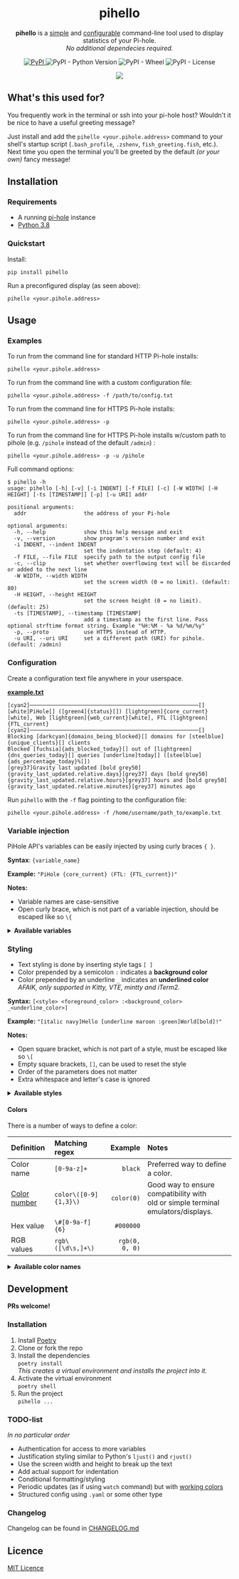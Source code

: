 <div align="center">
  <h1>pihello</h1>
  <p>
    <b>pihello</b> is a <u>simple</u> and <u>configurable</u>
    command-line tool used to display statistics of your Pi-hole.
    <br>
    <i>No additional dependecies required.</i>
  </p>
  <a href="https://pypi.org/project/pihello/">
    <img alt="PyPI" src="https://img.shields.io/pypi/v/pihello">
  <a>
  <img alt="PyPI - Python Version" src="https://img.shields.io/pypi/pyversions/pihello">
  <img alt="PyPI - Wheel" src="https://img.shields.io/pypi/wheel/pihello">
  <img alt="PyPI - License" src="https://img.shields.io/pypi/l/pihello">
  <p></p>
  <img src="docs/example_output.svg">
</div>

## What's this used for?

You frequently work in the terminal or ssh into your pi-hole host? Wouldn't it be nice to have a useful greeting message?

Just install and add the `pihello <your.pihole.address>` command to your shell's startup script (`.bash_profile`, `.zshenv`, `fish_greeting.fish`, etc.). Next time you open the terminal you'll be greeted by the default _(or your own)_ fancy message!

## Installation

### Requirements

- A running [pi-hole](https://pi-hole.net/) instance
- [Python 3.8](https://www.python.org/downloads/)

### Quickstart

Install:

```
pip install pihello
```

Run a preconfigured display (as seen above):

```
pihello <your.pihole.address>
```

## Usage

### Examples

To run from the command line for standard HTTP Pi-hole installs:

```
pihello <your.pihole.address>
```

To run from the command line with a custom configuration file:

```
pihello <your.pihole.address> -f /path/to/config.txt
```

To run from the command line for HTTPS Pi-hole installs:

```
pihello <your.pihole.address> -p
```

To run from the command line for HTTPS Pi-hole installs w/custom path to pihole (e.g. `/pihole` instead of the default `/admin`) :

```
pihello <your.pihole.address> -p -u /pihole
```

Full command options:

```
$ pihello -h
usage: pihello [-h] [-v] [-i INDENT] [-f FILE] [-c] [-W WIDTH] [-H HEIGHT] [-ts [TIMESTAMP]] [-p] [-u URI] addr

positional arguments:
  addr                  the address of your Pi-hole

optional arguments:
  -h, --help            show this help message and exit
  -v, --version         show program's version number and exit
  -i INDENT, --indent INDENT
                        set the indentation step (default: 4)
  -f FILE, --file FILE  specify path to the output config file
  -c, --clip            set whether overflowing text will be discarded or added to the next line
  -W WIDTH, --width WIDTH
                        set the screen width (0 = no limit). (default: 80)
  -H HEIGHT, --height HEIGHT
                        set the screen height (0 = no limit). (default: 25)
  -ts [TIMESTAMP], --timestamp [TIMESTAMP]
                        add a timestamp as the first line. Pass optional strftime format string. Example "%H:%M - %a %d/%m/%y"
  -p, --proto           use HTTPS instead of HTTP.
  -u URI, --uri URI     set a different path (URI) for pihole. (default: /admin)
```

### Configuration

Create a configuration text file anywhere in your userspace.

**[example.txt](docs/example.txt)**

```
[cyan2]─────────────────────────────────────────────────────[]
[white]PiHole[] ([green4]{status}[]) [lightgreen]{core_current}[white], Web [lightgreen]{web_current}[white], FTL [lightgreen]{FTL_current}
[cyan2]─────────────────────────────────────────────────────[]
Blocking [darkcyan]{domains_being_blocked}[] domains for [steelblue]{unique_clients}[] clients
Blocked [fuchsia]{ads_blocked_today}[] out of [lightgreen]{dns_queries_today}[] queries [underline]today[] ([steelblue]{ads_percentage_today}%[])
[grey37]Gravity last updated [bold grey50]{gravity_last_updated.relative.days}[grey37] days [bold grey50]{gravity_last_updated.relative.hours}[grey37] hours and [bold grey50]{gravity_last_updated.relative.minutes}[grey37] minutes ago
```

Run `pihello` with the `-f` flag pointing to the configuration file:

```
pihello <your.pihole.address> -f /home/username/path_to/example.txt
```

### Variable injection

PiHole API's variables can be easily injected by using curly braces `{ }`.

**Syntax**: `{variable_name}`

**Example:** `"PiHole {core_current} (FTL: {FTL_current})"`

**Notes:**

- Variable names are case-sensitive
- Open curly brace, which is not part of a variable injection, should be escaped like so `\{`

<details>
<summary><b>Available variables</b></summary>

| Key                                     |              Example value | Type  |
| :-------------------------------------- | -------------------------: | :---: |
| `recent_blocked`                        | `ssl.google-analytics.com` |  str  |
| `core_update`                           |                    `False` | bool  |
| `web_update`                            |                    `False` | bool  |
| `FTL_update`                            |                    `False` | bool  |
| `core_current`                          |                   `v5.1.2` |  str  |
| `web_current`                           |                   `v5.1.1` |  str  |
| `FTL_current`                           |                     `v5.2` |  str  |
| `core_latest`                           |                   `v5.1.2` |  str  |
| `web_latest`                            |                   `v5.1.1` |  str  |
| `FTL_latest`                            |                     `v5.2` |  str  |
| `core_branch`                           |                   `master` |  str  |
| `web_branch`                            |                   `master` |  str  |
| `FTL_branch`                            |                   `master` |  str  |
| `domains_being_blocked`                 |                    `94541` |  int  |
| `dns_queries_today`                     |                    `14324` |  int  |
| `ads_blocked_today`                     |                     `3917` |  int  |
| `ads_percentage_today`                  |                `27.345713` | float |
| `unique_domains`                        |                     `5967` |  int  |
| `queries_forwarded`                     |                     `7942` |  int  |
| `queries_cached`                        |                     `2465` |  int  |
| `clients_ever_seen`                     |                       `12` |  int  |
| `unique_clients`                        |                        `9` |  int  |
| `dns_queries_all_types`                 |                    `14324` |  int  |
| `reply_NODATA`                          |                      `423` |  int  |
| `reply_NXDOMAIN`                        |                      `223` |  int  |
| `reply_CNAME`                           |                     `3784` |  int  |
| `reply_IP`                              |                     `8768` |  int  |
| `privacy_level`                         |                        `0` |  int  |
| `status`                                |                  `enabled` |  str  |
| `gravity_last_updated.file_exists`      |                     `True` | bool  |
| `gravity_last_updated.absolute`         |               `1602374786` |  int  |
| `gravity_last_updated.relative.days`    |                        `1` |  int  |
| `gravity_last_updated.relative.hours`   |                       `12` |  int  |
| `gravity_last_updated.relative.minutes` |                       `29` |  int  |

</details>

### Styling

- Text styling is done by inserting style tags `[ ]`
- Color prepended by a semicolon `:` indicates a **background color**
- Color prepended by an underline `_` indicates an **underlined color**  
  _AFAIK, only supported in Kitty, VTE, mintty and iTerm2._

**Syntax:** `[<style> <foreground_color> :<background_color> _<underline_color>]`

**Example:** `"[italic navy]Hello [underline maroon :green]World[bold]!"`

**Notes:**

- Open square bracket, which is not part of a style, must be escaped like so `\[`
- Empty square brackets, `[]`, can be used to reset the style
- Order of the parameters does not matter
- Extra whitespace and letter's case is ignored

<details>
<summary><b>Available styles</b></summary>

| Style            | Format string | Notes                            |
| :--------------- | :-----------: | :------------------------------- |
| Normal           |   `normal`    | Reset the font to normal.        |
| Bold             |    `bold`     |                                  |
| Faint            |    `faint`    |                                  |
| Italic           |   `italic`    |                                  |
| Underline        |  `underline`  |                                  |
| Double underline | `dunderline`  | Usually just a single underline. |
| Blink            |    `blink`    | Usually not supported.           |
| Fast blink       |   `fblink`    | Usually not supported.           |
| Strikethrough    |   `strike`    | Usually not supported.           |

</details>

#### Colors

There is a number of ways to define a color:

| Definition                                                           | Matching regex        |        Example | Notes                                                                               |
| :------------------------------------------------------------------- | :-------------------- | -------------: | :---------------------------------------------------------------------------------- |
| Color name                                                           | `[0-9a-z]+`           |        `black` | Preferred way to define a color.                                                    |
| [Color number](https://en.wikipedia.org/wiki/ANSI_escape_code#8-bit) | `color\([0-9]{1,3}\)` |     `color(0)` | Good way to ensure compatibility with<br>old or simple terminal emulators/displays. |
| Hex value                                                            | `\#[0-9a-f]{6}`       |      `#000000` |                                                                                     |
| RGB values                                                           | `rgb\([\d\s,]+\)`     | `rgb(0, 0, 0)` |                                                                                     |

<details>
<summary><b>Available color names</b></summary>

These are [Xterm](https://jonasjacek.github.io/colors/) color names.  
Duplicate color names have been removed keeping the last (usually brightest) occurence.  
This list has currently 202 rows.

| Color # | Color name          |    HEX    |        RGB         |
| :-----: | :------------------ | :-------: | :----------------: |
|    0    | `black`             | `#000000` |    `rgb(0,0,0)`    |
|    1    | `maroon`            | `#800000` |   `rgb(128,0,0)`   |
|    2    | `green`             | `#008000` |   `rgb(0,128,0)`   |
|    3    | `olive`             | `#808000` |  `rgb(128,128,0)`  |
|    4    | `navy`              | `#000080` |   `rgb(0,0,128)`   |
|    6    | `teal`              | `#008080` |  `rgb(0,128,128)`  |
|    7    | `silver`            | `#c0c0c0` | `rgb(192,192,192)` |
|    8    | `grey`              | `#808080` | `rgb(128,128,128)` |
|    9    | `red`               | `#ff0000` |   `rgb(255,0,0)`   |
|   10    | `lime`              | `#00ff00` |   `rgb(0,255,0)`   |
|   11    | `yellow`            | `#ffff00` |  `rgb(255,255,0)`  |
|   12    | `blue`              | `#0000ff` |   `rgb(0,0,255)`   |
|   13    | `fuchsia`           | `#ff00ff` |  `rgb(255,0,255)`  |
|   14    | `aqua`              | `#00ffff` |  `rgb(0,255,255)`  |
|   15    | `white`             | `#ffffff` | `rgb(255,255,255)` |
|   16    | `grey0`             | `#000000` |    `rgb(0,0,0)`    |
|   17    | `navyblue`          | `#00005f` |   `rgb(0,0,95)`    |
|   18    | `darkblue`          | `#000087` |   `rgb(0,0,135)`   |
|   20    | `blue3`             | `#0000d7` |   `rgb(0,0,215)`   |
|   21    | `blue1`             | `#0000ff` |   `rgb(0,0,255)`   |
|   22    | `darkgreen`         | `#005f00` |   `rgb(0,95,0)`    |
|   25    | `deepskyblue4`      | `#005faf` |  `rgb(0,95,175)`   |
|   26    | `dodgerblue3`       | `#005fd7` |  `rgb(0,95,215)`   |
|   27    | `dodgerblue2`       | `#005fff` |  `rgb(0,95,255)`   |
|   28    | `green4`            | `#008700` |   `rgb(0,135,0)`   |
|   29    | `springgreen4`      | `#00875f` |  `rgb(0,135,95)`   |
|   30    | `turquoise4`        | `#008787` |  `rgb(0,135,135)`  |
|   32    | `deepskyblue3`      | `#0087d7` |  `rgb(0,135,215)`  |
|   33    | `dodgerblue1`       | `#0087ff` |  `rgb(0,135,255)`  |
|   36    | `darkcyan`          | `#00af87` |  `rgb(0,175,135)`  |
|   37    | `lightseagreen`     | `#00afaf` |  `rgb(0,175,175)`  |
|   38    | `deepskyblue2`      | `#00afd7` |  `rgb(0,175,215)`  |
|   39    | `deepskyblue1`      | `#00afff` |  `rgb(0,175,255)`  |
|   40    | `green3`            | `#00d700` |   `rgb(0,215,0)`   |
|   41    | `springgreen3`      | `#00d75f` |  `rgb(0,215,95)`   |
|   43    | `cyan3`             | `#00d7af` |  `rgb(0,215,175)`  |
|   44    | `darkturquoise`     | `#00d7d7` |  `rgb(0,215,215)`  |
|   45    | `turquoise2`        | `#00d7ff` |  `rgb(0,215,255)`  |
|   46    | `green1`            | `#00ff00` |   `rgb(0,255,0)`   |
|   47    | `springgreen2`      | `#00ff5f` |  `rgb(0,255,95)`   |
|   48    | `springgreen1`      | `#00ff87` |  `rgb(0,255,135)`  |
|   49    | `mediumspringgreen` | `#00ffaf` |  `rgb(0,255,175)`  |
|   50    | `cyan2`             | `#00ffd7` |  `rgb(0,255,215)`  |
|   51    | `cyan1`             | `#00ffff` |  `rgb(0,255,255)`  |
|   55    | `purple4`           | `#5f00af` |  `rgb(95,0,175)`   |
|   56    | `purple3`           | `#5f00d7` |  `rgb(95,0,215)`   |
|   57    | `blueviolet`        | `#5f00ff` |  `rgb(95,0,255)`   |
|   59    | `grey37`            | `#5f5f5f` |  `rgb(95,95,95)`   |
|   60    | `mediumpurple4`     | `#5f5f87` |  `rgb(95,95,135)`  |
|   62    | `slateblue3`        | `#5f5fd7` |  `rgb(95,95,215)`  |
|   63    | `royalblue1`        | `#5f5fff` |  `rgb(95,95,255)`  |
|   64    | `chartreuse4`       | `#5f8700` |  `rgb(95,135,0)`   |
|   66    | `paleturquoise4`    | `#5f8787` | `rgb(95,135,135)`  |
|   67    | `steelblue`         | `#5f87af` | `rgb(95,135,175)`  |
|   68    | `steelblue3`        | `#5f87d7` | `rgb(95,135,215)`  |
|   69    | `cornflowerblue`    | `#5f87ff` | `rgb(95,135,255)`  |
|   71    | `darkseagreen4`     | `#5faf5f` |  `rgb(95,175,95)`  |
|   73    | `cadetblue`         | `#5fafaf` | `rgb(95,175,175)`  |
|   74    | `skyblue3`          | `#5fafd7` | `rgb(95,175,215)`  |
|   76    | `chartreuse3`       | `#5fd700` |  `rgb(95,215,0)`   |
|   78    | `seagreen3`         | `#5fd787` | `rgb(95,215,135)`  |
|   79    | `aquamarine3`       | `#5fd7af` | `rgb(95,215,175)`  |
|   80    | `mediumturquoise`   | `#5fd7d7` | `rgb(95,215,215)`  |
|   81    | `steelblue1`        | `#5fd7ff` | `rgb(95,215,255)`  |
|   83    | `seagreen2`         | `#5fff5f` |  `rgb(95,255,95)`  |
|   85    | `seagreen1`         | `#5fffaf` | `rgb(95,255,175)`  |
|   87    | `darkslategray2`    | `#5fffff` | `rgb(95,255,255)`  |
|   88    | `darkred`           | `#870000` |   `rgb(135,0,0)`   |
|   91    | `darkmagenta`       | `#8700af` |  `rgb(135,0,175)`  |
|   94    | `orange4`           | `#875f00` |  `rgb(135,95,0)`   |
|   95    | `lightpink4`        | `#875f5f` |  `rgb(135,95,95)`  |
|   96    | `plum4`             | `#875f87` | `rgb(135,95,135)`  |
|   98    | `mediumpurple3`     | `#875fd7` | `rgb(135,95,215)`  |
|   99    | `slateblue1`        | `#875fff` | `rgb(135,95,255)`  |
|   101   | `wheat4`            | `#87875f` | `rgb(135,135,95)`  |
|   102   | `grey53`            | `#878787` | `rgb(135,135,135)` |
|   103   | `lightslategrey`    | `#8787af` | `rgb(135,135,175)` |
|   104   | `mediumpurple`      | `#8787d7` | `rgb(135,135,215)` |
|   105   | `lightslateblue`    | `#8787ff` | `rgb(135,135,255)` |
|   106   | `yellow4`           | `#87af00` |  `rgb(135,175,0)`  |
|   108   | `darkseagreen`      | `#87af87` | `rgb(135,175,135)` |
|   110   | `lightskyblue3`     | `#87afd7` | `rgb(135,175,215)` |
|   111   | `skyblue2`          | `#87afff` | `rgb(135,175,255)` |
|   112   | `chartreuse2`       | `#87d700` |  `rgb(135,215,0)`  |
|   114   | `palegreen3`        | `#87d787` | `rgb(135,215,135)` |
|   116   | `darkslategray3`    | `#87d7d7` | `rgb(135,215,215)` |
|   117   | `skyblue1`          | `#87d7ff` | `rgb(135,215,255)` |
|   118   | `chartreuse1`       | `#87ff00` |  `rgb(135,255,0)`  |
|   120   | `lightgreen`        | `#87ff87` | `rgb(135,255,135)` |
|   122   | `aquamarine1`       | `#87ffd7` | `rgb(135,255,215)` |
|   123   | `darkslategray1`    | `#87ffff` | `rgb(135,255,255)` |
|   125   | `deeppink4`         | `#af005f` |  `rgb(175,0,95)`   |
|   126   | `mediumvioletred`   | `#af0087` |  `rgb(175,0,135)`  |
|   128   | `darkviolet`        | `#af00d7` |  `rgb(175,0,215)`  |
|   129   | `purple`            | `#af00ff` |  `rgb(175,0,255)`  |
|   133   | `mediumorchid3`     | `#af5faf` | `rgb(175,95,175)`  |
|   134   | `mediumorchid`      | `#af5fd7` | `rgb(175,95,215)`  |
|   136   | `darkgoldenrod`     | `#af8700` |  `rgb(175,135,0)`  |
|   138   | `rosybrown`         | `#af8787` | `rgb(175,135,135)` |
|   139   | `grey63`            | `#af87af` | `rgb(175,135,175)` |
|   140   | `mediumpurple2`     | `#af87d7` | `rgb(175,135,215)` |
|   141   | `mediumpurple1`     | `#af87ff` | `rgb(175,135,255)` |
|   143   | `darkkhaki`         | `#afaf5f` | `rgb(175,175,95)`  |
|   144   | `navajowhite3`      | `#afaf87` | `rgb(175,175,135)` |
|   145   | `grey69`            | `#afafaf` | `rgb(175,175,175)` |
|   146   | `lightsteelblue3`   | `#afafd7` | `rgb(175,175,215)` |
|   147   | `lightsteelblue`    | `#afafff` | `rgb(175,175,255)` |
|   149   | `darkolivegreen3`   | `#afd75f` | `rgb(175,215,95)`  |
|   150   | `darkseagreen3`     | `#afd787` | `rgb(175,215,135)` |
|   152   | `lightcyan3`        | `#afd7d7` | `rgb(175,215,215)` |
|   153   | `lightskyblue1`     | `#afd7ff` | `rgb(175,215,255)` |
|   154   | `greenyellow`       | `#afff00` |  `rgb(175,255,0)`  |
|   155   | `darkolivegreen2`   | `#afff5f` | `rgb(175,255,95)`  |
|   156   | `palegreen1`        | `#afff87` | `rgb(175,255,135)` |
|   157   | `darkseagreen2`     | `#afffaf` | `rgb(175,255,175)` |
|   159   | `paleturquoise1`    | `#afffff` | `rgb(175,255,255)` |
|   160   | `red3`              | `#d70000` |   `rgb(215,0,0)`   |
|   162   | `deeppink3`         | `#d70087` |  `rgb(215,0,135)`  |
|   164   | `magenta3`          | `#d700d7` |  `rgb(215,0,215)`  |
|   166   | `darkorange3`       | `#d75f00` |  `rgb(215,95,0)`   |
|   167   | `indianred`         | `#d75f5f` |  `rgb(215,95,95)`  |
|   168   | `hotpink3`          | `#d75f87` | `rgb(215,95,135)`  |
|   169   | `hotpink2`          | `#d75faf` | `rgb(215,95,175)`  |
|   170   | `orchid`            | `#d75fd7` | `rgb(215,95,215)`  |
|   172   | `orange3`           | `#d78700` |  `rgb(215,135,0)`  |
|   173   | `lightsalmon3`      | `#d7875f` | `rgb(215,135,95)`  |
|   174   | `lightpink3`        | `#d78787` | `rgb(215,135,135)` |
|   175   | `pink3`             | `#d787af` | `rgb(215,135,175)` |
|   176   | `plum3`             | `#d787d7` | `rgb(215,135,215)` |
|   177   | `violet`            | `#d787ff` | `rgb(215,135,255)` |
|   178   | `gold3`             | `#d7af00` |  `rgb(215,175,0)`  |
|   179   | `lightgoldenrod3`   | `#d7af5f` | `rgb(215,175,95)`  |
|   180   | `tan`               | `#d7af87` | `rgb(215,175,135)` |
|   181   | `mistyrose3`        | `#d7afaf` | `rgb(215,175,175)` |
|   182   | `thistle3`          | `#d7afd7` | `rgb(215,175,215)` |
|   183   | `plum2`             | `#d7afff` | `rgb(215,175,255)` |
|   184   | `yellow3`           | `#d7d700` |  `rgb(215,215,0)`  |
|   185   | `khaki3`            | `#d7d75f` | `rgb(215,215,95)`  |
|   187   | `lightyellow3`      | `#d7d7af` | `rgb(215,215,175)` |
|   188   | `grey84`            | `#d7d7d7` | `rgb(215,215,215)` |
|   189   | `lightsteelblue1`   | `#d7d7ff` | `rgb(215,215,255)` |
|   190   | `yellow2`           | `#d7ff00` |  `rgb(215,255,0)`  |
|   192   | `darkolivegreen1`   | `#d7ff87` | `rgb(215,255,135)` |
|   193   | `darkseagreen1`     | `#d7ffaf` | `rgb(215,255,175)` |
|   194   | `honeydew2`         | `#d7ffd7` | `rgb(215,255,215)` |
|   195   | `lightcyan1`        | `#d7ffff` | `rgb(215,255,255)` |
|   196   | `red1`              | `#ff0000` |   `rgb(255,0,0)`   |
|   197   | `deeppink2`         | `#ff005f` |  `rgb(255,0,95)`   |
|   199   | `deeppink1`         | `#ff00af` |  `rgb(255,0,175)`  |
|   200   | `magenta2`          | `#ff00d7` |  `rgb(255,0,215)`  |
|   201   | `magenta1`          | `#ff00ff` |  `rgb(255,0,255)`  |
|   202   | `orangered1`        | `#ff5f00` |  `rgb(255,95,0)`   |
|   204   | `indianred1`        | `#ff5f87` | `rgb(255,95,135)`  |
|   206   | `hotpink`           | `#ff5fd7` | `rgb(255,95,215)`  |
|   207   | `mediumorchid1`     | `#ff5fff` | `rgb(255,95,255)`  |
|   208   | `darkorange`        | `#ff8700` |  `rgb(255,135,0)`  |
|   209   | `salmon1`           | `#ff875f` | `rgb(255,135,95)`  |
|   210   | `lightcoral`        | `#ff8787` | `rgb(255,135,135)` |
|   211   | `palevioletred1`    | `#ff87af` | `rgb(255,135,175)` |
|   212   | `orchid2`           | `#ff87d7` | `rgb(255,135,215)` |
|   213   | `orchid1`           | `#ff87ff` | `rgb(255,135,255)` |
|   214   | `orange1`           | `#ffaf00` |  `rgb(255,175,0)`  |
|   215   | `sandybrown`        | `#ffaf5f` | `rgb(255,175,95)`  |
|   216   | `lightsalmon1`      | `#ffaf87` | `rgb(255,175,135)` |
|   217   | `lightpink1`        | `#ffafaf` | `rgb(255,175,175)` |
|   218   | `pink1`             | `#ffafd7` | `rgb(255,175,215)` |
|   219   | `plum1`             | `#ffafff` | `rgb(255,175,255)` |
|   220   | `gold1`             | `#ffd700` |  `rgb(255,215,0)`  |
|   222   | `lightgoldenrod2`   | `#ffd787` | `rgb(255,215,135)` |
|   223   | `navajowhite1`      | `#ffd7af` | `rgb(255,215,175)` |
|   224   | `mistyrose1`        | `#ffd7d7` | `rgb(255,215,215)` |
|   225   | `thistle1`          | `#ffd7ff` | `rgb(255,215,255)` |
|   226   | `yellow1`           | `#ffff00` |  `rgb(255,255,0)`  |
|   227   | `lightgoldenrod1`   | `#ffff5f` | `rgb(255,255,95)`  |
|   228   | `khaki1`            | `#ffff87` | `rgb(255,255,135)` |
|   229   | `wheat1`            | `#ffffaf` | `rgb(255,255,175)` |
|   230   | `cornsilk1`         | `#ffffd7` | `rgb(255,255,215)` |
|   231   | `grey100`           | `#ffffff` | `rgb(255,255,255)` |
|   232   | `grey3`             | `#080808` |    `rgb(8,8,8)`    |
|   233   | `grey7`             | `#121212` |  `rgb(18,18,18)`   |
|   234   | `grey11`            | `#1c1c1c` |  `rgb(28,28,28)`   |
|   235   | `grey15`            | `#262626` |  `rgb(38,38,38)`   |
|   236   | `grey19`            | `#303030` |  `rgb(48,48,48)`   |
|   237   | `grey23`            | `#3a3a3a` |  `rgb(58,58,58)`   |
|   238   | `grey27`            | `#444444` |  `rgb(68,68,68)`   |
|   239   | `grey30`            | `#4e4e4e` |  `rgb(78,78,78)`   |
|   240   | `grey35`            | `#585858` |  `rgb(88,88,88)`   |
|   241   | `grey39`            | `#626262` |  `rgb(98,98,98)`   |
|   242   | `grey42`            | `#6c6c6c` | `rgb(108,108,108)` |
|   243   | `grey46`            | `#767676` | `rgb(118,118,118)` |
|   244   | `grey50`            | `#808080` | `rgb(128,128,128)` |
|   245   | `grey54`            | `#8a8a8a` | `rgb(138,138,138)` |
|   246   | `grey58`            | `#949494` | `rgb(148,148,148)` |
|   247   | `grey62`            | `#9e9e9e` | `rgb(158,158,158)` |
|   248   | `grey66`            | `#a8a8a8` | `rgb(168,168,168)` |
|   249   | `grey70`            | `#b2b2b2` | `rgb(178,178,178)` |
|   250   | `grey74`            | `#bcbcbc` | `rgb(188,188,188)` |
|   251   | `grey78`            | `#c6c6c6` | `rgb(198,198,198)` |
|   252   | `grey82`            | `#d0d0d0` | `rgb(208,208,208)` |
|   253   | `grey85`            | `#dadada` | `rgb(218,218,218)` |
|   254   | `grey89`            | `#e4e4e4` | `rgb(228,228,228)` |
|   255   | `grey93`            | `#eeeeee` | `rgb(238,238,238)` |

</details>

## Development

**PRs welcome!**

### Installation

1. Install [Poetry](https://python-poetry.org/docs/)
1. Clone or fork the repo
1. Install the dependencies  
   `poetry install`  
   _This creates a virtual environment and installs the project into it._
1. Activate the virtual environment  
   `poetry shell`
1. Run the project  
   `pihello ...`

### TODO-list

_In no particular order_

- Authentication for access to more variables
- Justification styling similar to Python's `ljust()` and `rjust()`
- Use the screen width and height to break up the text
- Add actual support for indentation
- Conditional formatting/styling
- Periodic updates (as if using `watch` command) but with [working colors](https://stackoverflow.com/questions/3793126/colors-with-unix-command-watch#3794222)
- Structured config using `.yaml` or some other type

### Changelog

Changelog can be found in [CHANGELOG.md](docs/CHANGELOG.md)

## Licence

[MIT Licence](./LICENCE)
